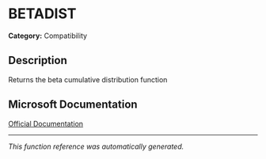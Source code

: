 # BETADIST

**Category:** Compatibility

## Description
Returns the beta cumulative distribution function

## Microsoft Documentation
[Official Documentation](https://support.microsoft.com//en-us/office/betadist-function-49f1b9a9-a5da-470f-8077-5f1730b5fd47)

---
*This function reference was automatically generated.*
